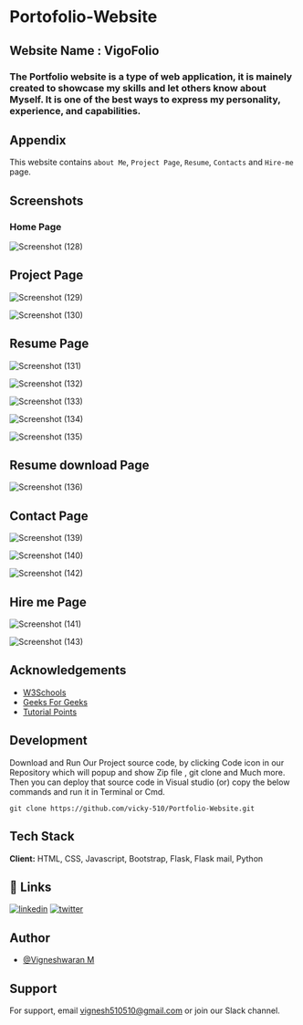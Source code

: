 # Portofolio-Website




## Website Name : VigoFolio
### The Portfolio website is a type of web application, it is mainely created to showcase my skills and let others know about Myself. It is one of the best ways to express my personality, experience, and capabilities.


## Appendix

This website contains `about Me`, `Project Page`, `Resume`, `Contacts`  and `Hire-me` page.


## Screenshots
### Home Page

![Screenshot (128)](https://user-images.githubusercontent.com/103897625/208889630-31a1e23e-edcb-433f-9cbd-cc3f96fe6b4d.png)

## Project Page

![Screenshot (129)](https://user-images.githubusercontent.com/103897625/208889641-b6813a56-8f7d-4a1f-861a-6c4a0a5c64a5.png)

![Screenshot (130)](https://user-images.githubusercontent.com/103897625/208889773-282fa19a-82e8-482a-b08d-011a29564993.png)

## Resume Page

![Screenshot (131)](https://user-images.githubusercontent.com/103897625/208889894-39fa32e4-fff9-435e-a4ef-ade1a525c6a7.png)

![Screenshot (132)](https://user-images.githubusercontent.com/103897625/208889919-98de7498-f471-4784-9ff3-f4b96efc7855.png)

![Screenshot (133)](https://user-images.githubusercontent.com/103897625/208889938-6b12198f-e103-46c5-a166-710510b453c4.png)

![Screenshot (134)](https://user-images.githubusercontent.com/103897625/208889975-c62fcdcf-ea8c-47bc-a004-16a5e06134aa.png)

![Screenshot (135)](https://user-images.githubusercontent.com/103897625/208894249-9ffbf9df-79ee-4b0a-a916-0b2c06150dcb.png)

## Resume download Page

![Screenshot (136)](https://user-images.githubusercontent.com/103897625/208891145-179f6638-6829-4809-8d9d-57aa44f4e439.png)

## Contact Page

![Screenshot (139)](https://user-images.githubusercontent.com/103897625/208890048-cfb0506b-7034-4a6e-a510-1a468368dfc1.png)

![Screenshot (140)](https://user-images.githubusercontent.com/103897625/208890107-cb1d2a21-476f-4214-b17c-986c48e527fe.png)

![Screenshot (142)](https://user-images.githubusercontent.com/103897625/208891454-322df60c-91b8-47aa-9378-0d565077f9a4.png)

## Hire me Page

![Screenshot (141)](https://user-images.githubusercontent.com/103897625/208891389-fd16a0eb-503b-4f48-95b6-31e56a94d2b2.png)

![Screenshot (143)](https://user-images.githubusercontent.com/103897625/208890214-2027c207-7430-4df7-bac7-085be49c4889.png)




## Acknowledgements

 - [W3Schools](https://awesomeopensource.com/project/elangosundar/awesome-README-templates)
 - [Geeks For Geeks](https://github.com/matiassingers/awesome-readme)
 - [Tutorial Points](https://bulldogjob.com/news/449-how-to-write-a-good-readme-for-your-github-project)



## Development 

Download and Run Our Project source code, by clicking Code icon in our Repository which will popup and show Zip file , git clone and Much more.
Then you can deploy that source code in Visual studio (or) copy the below commands and run it in Terminal or Cmd. 

```
git clone https://github.com/vicky-510/Portfolio-Website.git

```


## Tech Stack

**Client:** HTML, CSS, Javascript, Bootstrap, Flask, Flask mail, Python




## 🔗 Links
[![linkedin](https://img.shields.io/badge/linkedin-0A66C2?style=for-the-badge&logo=linkedin&logoColor=white)](https://www.linkedin.com/in/vwaran)
[![twitter](https://img.shields.io/badge/twitter-1DA1F2?style=for-the-badge&logo=twitter&logoColor=white)](https://twitter.com/)


## Author

- [@Vigneshwaran M](https://www.github.com/vicky-510)


## Support

For support, email vignesh510510@gmail.com or join our Slack channel.

